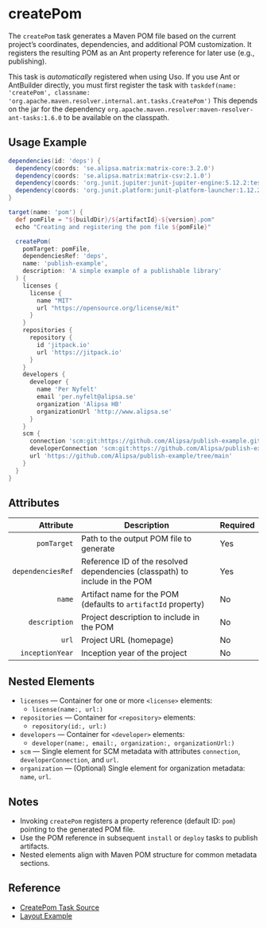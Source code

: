 # createPom

The `createPom` task generates a Maven POM file based on the current project’s coordinates, dependencies, and additional POM customization. It registers the resulting POM as an Ant property reference for later use (e.g., publishing).

This task is _automatically_ registered when using Uso. If you use Ant or AntBuilder directly, you must first register the task with
`taskdef(name: 'createPom', classname: 'org.apache.maven.resolver.internal.ant.tasks.CreatePom')`
This depends on the jar for the dependency `org.apache.maven.resolver:maven-resolver-ant-tasks:1.6.0` to be available on the classpath.


## Usage Example

```groovy
dependencies(id: 'deps') {
  dependency(coords: 'se.alipsa.matrix:matrix-core:3.2.0')
  dependency(coords: 'se.alipsa.matrix:matrix-csv:2.1.0')
  dependency(coords: 'org.junit.jupiter:junit-jupiter-engine:5.12.2:test')
  dependency(coords: 'org.junit.platform:junit-platform-launcher:1.12.2:test')
}

target(name: 'pom') {
  def pomFile = "${buildDir}/${artifactId}-${version}.pom"
  echo "Creating and registering the pom file ${pomFile}"

  createPom(
    pomTarget: pomFile,
    dependenciesRef: 'deps',
    name: 'publish-example',
    description: 'A simple example of a publishable library'
  ) {
    licenses {
      license {
        name "MIT"
        url "https://opensource.org/license/mit"
      }
    }
    repositories {
      repository {
        id 'jitpack.io'
        url 'https://jitpack.io'
      }
    }
    developers {
      developer {
        name 'Per Nyfelt'
        email 'per.nyfelt@alipsa.se'
        organization 'Alipsa HB'
        organizationUrl 'http://www.alipsa.se'
      }
    }
    scm {
      connection 'scm:git:https://github.com/Alipsa/publish-example.git'
      developerConnection 'scm:git:https://github.com/Alipsa/publish-example.git'
      url 'https://github.com/Alipsa/publish-example/tree/main'
    }
  }
}
```

## Attributes

|         Attribute | Description                                                                 | Required |
|------------------:|-----------------------------------------------------------------------------|----------|
|       `pomTarget` | Path to the output POM file to generate                                     | Yes      |
| `dependenciesRef` | Reference ID of the resolved dependencies (classpath) to include in the POM | Yes      |
|            `name` | Artifact name for the POM (defaults to `artifactId` property)               | No       |
|     `description` | Project description to include in the POM                                   | No       |
|             `url` | Project URL (homepage)                                                      | No       |
|   `inceptionYear` | Inception year of the project                                               | No       |

## Nested Elements

- `licenses` — Container for one or more `<license>` elements:
  - `license(name:, url:)`
- `repositories` — Container for `<repository>` elements:
  - `repository(id:, url:)`
- `developers` — Container for `<developer>` elements:
  - `developer(name:, email:, organization:, organizationUrl:)`
- `scm` — Single element for SCM metadata with attributes `connection`, `developerConnection`, and `url`.
- `organization` — (Optional) Single element for organization metadata: `name`, `url`.

## Notes

- Invoking `createPom` registers a property reference (default ID: `pom`) pointing to the generated POM file.
- Use the POM reference in subsequent `install` or `deploy` tasks to publish artifacts.
- Nested elements align with Maven POM structure for common metadata sections.

## Reference

- [CreatePom Task Source](https://github.com/Alipsa/uso/blob/main/uso-tasks/src/main/groovy/se/alipsa/uso/tasks/CreatePom.groovy)
- [Layout Example](https://github.com/Alipsa/uso/blob/main/examples/layout/build.groovy)
